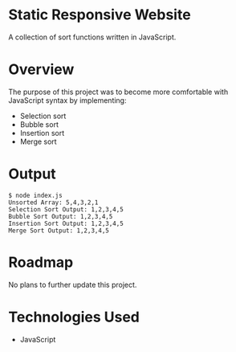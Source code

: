 # Static Responsive Website
A collection of sort functions written in JavaScript.

# Overview
The purpose of this project was to become more comfortable with JavaScript syntax by implementing:
* Selection sort
* Bubble sort
* Insertion sort
* Merge sort

# Output
```
$ node index.js
Unsorted Array: 5,4,3,2,1
Selection Sort Output: 1,2,3,4,5
Bubble Sort Output: 1,2,3,4,5
Insertion Sort Output: 1,2,3,4,5
Merge Sort Output: 1,2,3,4,5
```

# Roadmap
No plans to further update this project.

# Technologies Used
* JavaScript